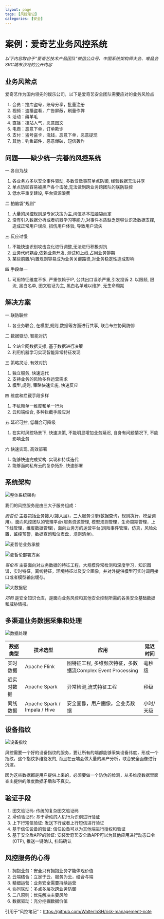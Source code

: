 ```yaml
---
layout: page
tags: [风控笔记]
categories: [安全]
---
```

<!--more-->


# 案例：爱奇艺业务风控系统

_以下内容取自于“爱奇艺技术产品团队”微信公众号、中国系统架构师大会、唯品会SRC城市沙龙的公开内容_

## 业务风险点

爱奇艺作为国内领先的娱乐公司，以下是爱奇艺安全团队需要应对的业务风险点

1. 会员：撞库盗号，账号分享，批量注册
2. 视频：盗播盗看，广告屏蔽，刷量作弊
3. 活动：薅羊毛
4. 直播：挂站人气，恶意图文
5. 电商：恶意下单，订单欺诈
6. 支付：盗号盗卡，洗钱，恶意下单，恶意提现
7. 其他：钓鱼邮件，恶意爆破，短信轰炸

## 问题——缺少统一完善的风控系统

一.各自为战
1. 各业务方多以安全事件驱动, 多数仅做事前单点防御, 经验数据无法共享
2. 单点防御容易被黑产各个击破,无法做到跨业务跨团队的联防联控
3. 低水平重复建设, 平台资源浪费

二.拍脑袋"规则"
1. 大量的风控规则是专家决策为主,阈值基本拍脑袋而定
2. 没有引入数据分析或者机器学习等能力,对事件本质缺乏足够认识及数据支撑, 造成正常用户误杀, 损伤用户体验, 导致用户流失

三.反应过慢
1. 不能快速识别攻击变化进行调整,无法进行积极对抗
2. 业务代码耦合,依赖业务开发, 测试和上线,占用业务排期
3. 某些前置/内置规则容易成为业务关键路径,对业务稳定性造成影响

四.手段单一
1. 可用特征维度不多, 严重依赖于IP, 公共出口误杀严重,引发投诉 2. 以限频, 限流, 黑白名单, 图文验证为主, 黑白名单难以维护, 无生命周期

## 解决方案

一.联防联控
1. 各业务联合, 在模型,规则,数据等方面进行共享, 联合布控协同防御

二.数据驱动, 智能对抗
1. 全站全网数据支撑, 基于数据进行决策
2. 利用机器学习实现智能异常特征发现

三.策略灵活, 有效对抗
1. 独立服务, 快速迭代
2. 支持业务的风险多样运营需求
3. 模型,规则, 策略快速实施, 快速反应

四.维度和拦截手段多样
1. 不依赖单一维度和单一行为
2. 云和端结合, 多种拦截手段应对

五.延迟可控, 低耦合可降级
1. 在实时风控场景下, 快速决策, 不能明显增加业务延迟, 自身有问题情况下, 不能影响业务

六.快速实现, 高效部署
1. 能够快速完成架构. 实现和持续迭代
2. 能够面向私有云的复杂拓扑, 快速部署

## 系统架构

![整体系统架构](images/iqiyi-biz-risk-mgmt-arch.jpg)

我们的风控服务是由三大子服务组成：

*麦哲伦* 主要包括业务接入(接入层)，三大服务引擎(数据查询，规则执行，模型调用)，面向风控团队的管理平台(服务资源管理, 模型规则管理，生命周期管理，上下线管理，维度数据管理)，面向业务方的运营平台(风险事件管理，仿真，风险处置，监控预警，数据查询和仪表盘，规则清单)。

![麦哲伦业务承接](images/iqiyi-magellan.jpg)

![麦哲伦部署方案](images/iqiyi-magellan.jpg)

*哥伦布* 主要面向对业务数据的特征工程，大规模异常检测和深度学习，知识图谱，实时特征，离线特征，环境特征以及安全画像，并对外提供模型可实时调用接口或者模型输出缓存。

![大数据层](images/iqiyi-columbus.jpg)

*郑和* 是安全知识仓库，是面向业务风控和其他安全控制所需的各类安全基础数据和威胁情报。

## 多渠道业务数据采集和处理

![数据处理](images/iqiyi-data-process.jpg)

| 数据类型 | 技术选型 | 应用 | 延迟时间 |
| -- | -- | -- | -- |
| 实时数据 | Apache Flink | 图特征工程, 多维频次特征，多数据流Complex Event Processing | 毫秒级 |
| 近实时数据 | Apache Spark | 异常检测,流式特征工程 | 秒级 |
| 离线数据 | Apache Spark / Impala / Hive | 安全画像，用户画像，全业务数据 | 小时/天级 |

## 设备指纹

![设备指纹](images/iqiyi-dfp.jpg)

风控需要一个好的设备指纹的服务，要让所有的端都能够采集设备纬度，形成一个指纹，这个指纹多维签发的, 而且在云端会做大量的黑产分析，联合安全画像进行沉淀。

因为这些数据都是用户提供上来的，必须要做一个防伪的检测，从多维度数据里面查出提供的维度数据矛盾和不真实。

## 验证手段

1. 图文验证码: 传统的复杂图文验证码
2. 滑动验证码: 基于滑动的人机行为识别进行验证
3. 上下行短信验证: 发送下行或者上行短信进行验证
4. 基于信任设备的验证: 信任设备可以为其他端进行授权和验证
5. 基于安全盾APP的验证: 安装爱奇艺安全盾APP可以为其他应用进行动态口令(OTP), 推送一键确认, 扫码确认

## 风控服务的心得
1. 拥抱业务：安全只有拥抱业务才能体现价值
2. 云端结合：立足于云，服务为云，结合与端
3. 精细运营：业务安全需要持续运营
4. 协同联动：多点多层次跨业务防御
5. 二八原则：优先解决主要风险
6. 数据驱动：充分挖掘数据价值


引用于“风控笔记”：https://github.com/WalterInSH/risk-management-note